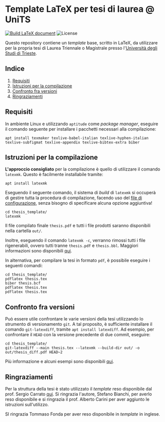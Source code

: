# Template LaTeX per tesi di laurea @ UniTS

[![Build LaTeX document](https://github.com/peiva-git/thesis_template/actions/workflows/compile-pdf.yml/badge.svg)](https://github.com/peiva-git/thesis_template/actions/workflows/compile-pdf.yml)
![License](https://img.shields.io/github/license/peiva-git/thesis_template)

Questo repository contiene un _template_ base, scritto in LaTeX,
da utilizzare per la propria tesi di Laurea Triennale o Magistrale
presso l'[Università degli Studi di Trieste](https://www.units.it/).

## Indice

1. [Requisiti](#requisiti)
2. [Istruzioni per la compilazione](#istruzioni-per-la-compilazione)
3. [Confronto fra versioni](#confronto-fra-versioni)
4. [Ringraziamenti](#ringraziamenti)

## Requisiti

In ambiente Linux e utilizzando `aptitude` come _package manager_,
eseguire il comando seguente per installare i pacchetti necessari alla compilazione:
```shell
apt install texmaker texlive-babel-italian texlive-hyphen-italian texlive-subfigmat texlive-appendix texlive-bibtex-extra biber
```

## Istruzioni per la compilazione

**L'approccio consigliato** per la compilazione è quello di utilizzare il comando `latexmk`.
Questo è facilmente installabile tramite:
```shell
apt install latexmk
```

Eseguendo il seguente comando, il sistema di _build_ di `latexmk` si occuperà di gestire tutta la procedura
di compilazione, facendo uso del [file di configurazione](.latexmkrc),
senza bisogno di specificare alcuna opzione aggiuntiva!
```shell
cd thesis_template/
latexmk
```

Il file compilato finale `thesis.pdf` e tutti i file prodotti saranno disponibili nella cartella `out/`.

Inoltre, eseguendo il comando `latexmk -c`, verranno rimossi tutti i file rigenerabili, ovvero tutti tranne
`thesis.pdf` e `thesis.bbl`. Maggiori informazioni sono disponibili [qui](https://mg.readthedocs.io/latexmk.html).

In alternativa, per compilare la tesi in formato `pdf`, è possibile eseguire i seguenti comandi:
```shell
cd thesis_template/
pdflatex thesis.tex
biber thesis.bcf
pdflatex thesis.tex
pdflatex thesis.tex
```

## Confronto fra versioni

Può essere utile confrontare le varie versioni della tesi utilizzando lo strumento di versionamento `git`.
A tal proposito, è sufficiente installare il comando `git-latexdiff`, tramite `apt install latexdiff`.
Ad esempio, per confrontare il `HEAD` con la versione precedente di due commit, eseguire:
```shell
cd thesis_template/
git-latexdiff --main thesis.tex --latexmk --build-dir out/ -o out/thesis_diff.pdf HEAD~2
```
Più informazione e alcuni esempi sono disponibili [qui](https://ctan.org/tex-archive/support/git-latexdiff).

## Ringraziamenti

Per la struttura della tesi è stato utilizzato il _template_ reso disponibile dal prof. Sergio Carrato
[qui](https://www2.units.it/carrato/didatt/info_laureandi/LaTeX/template/).
Si ringrazia l'autore, Stefano Bianchi, per averlo reso disponibile e si ringrazia il prof. Alberto Carini
per aver aggiunto le istruzioni sull'utilizzo.

SI ringrazia Tommaso Fonda per aver reso disponibile in _template_ in inglese.
